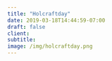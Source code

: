 ```yaml
---
title: "Holcraftday"
date: 2019-03-18T14:44:59-07:00
draft: false
client:
subtitle:
image: /img/holcraftday.png
---
```

